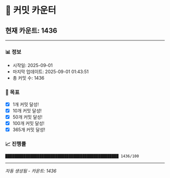 # 🔢 커밋 카운터

## 현재 카운트: 1436

---

### 📊 정보
- 시작일: 2025-09-01
- 마지막 업데이트: 2025-09-01 01:43:51
- 총 커밋 수: 1436

### 🎯 목표
- [x] 1개 커밋 달성!
- [x] 10개 커밋 달성!
- [x] 50개 커밋 달성!
- [x] 100개 커밋 달성!
- [x] 365개 커밋 달성!

### 📈 진행률
```
██████████████████████████████████████████████████ 1436/100
```

---
*자동 생성됨 - 카운트: 1436*
